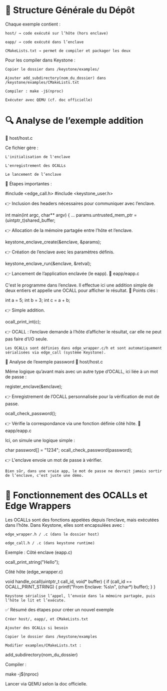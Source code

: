 # 📁 Structure Générale du Dépôt

Chaque exemple contient :

    host/ → code exécuté sur l’hôte (hors enclave)

    eapp/ → code exécuté dans l’enclave

    CMakeLists.txt → permet de compiler et packager les deux

Pour les compiler dans Keystone :

    Copier le dossier dans /keystone/examples/

    Ajouter add_subdirectory(nom_du_dossier) dans /keystone/examples/CMakeLists.txt

    Compiler : make -j$(nproc)

    Exécuter avec QEMU (cf. doc officielle)

# 🔍 Analyse de l’exemple addition
🔹 host/host.c

Ce fichier gère :

    L'initialisation de l'enclave

    L'enregistrement des OCALLs

    Le lancement de l’enclave

📌 Étapes importantes :

#include <edge_call.h>
#include <keystone_user.h>

👉 Inclusion des headers nécessaires pour communiquer avec l’enclave.

int main(int argc, char** argv) {
    ...
    params.untrusted_mem_ptr = (uintptr_t)shared_buffer;

👉 Allocation de la mémoire partagée entre l’hôte et l’enclave.

keystone_enclave_create(&enclave, &params);

👉 Création de l’enclave avec les paramètres définis.

keystone_enclave_run(&enclave, &retval);

👉 Lancement de l’application enclavée (le eapp).
🔹 eapp/eapp.c

C'est le programme dans l’enclave. Il effectue ici une addition simple de deux entiers et appelle une OCALL pour afficher le résultat.
📌 Points clés :

int a = 5;
int b = 3;
int c = a + b;

👉 Simple addition.

ocall_print_int(c);

👉 OCALL : l’enclave demande à l’hôte d’afficher le résultat, car elle ne peut pas faire d’I/O seule.

    Les OCALLs sont définies dans edge_wrapper.c/h et sont automatiquement sérialisées via edge_call (système Keystone).

🔐 Analyse de l’exemple password
🔹 host/host.c

Même logique qu’avant mais avec un autre type d’OCALL, ici liée à un mot de passe :

register_enclave(&enclave);

👉 Enregistrement de l’OCALL personnalisée pour la vérification de mot de passe.

ocall_check_password();

👉 Vérifie la correspondance via une fonction définie côté hôte.
🔹 eapp/eapp.c

Ici, on simule une logique simple :

char password[] = "1234";
ocall_check_password(password);

👉 L'enclave envoie un mot de passe à vérifier.

    Bien sûr, dans une vraie app, le mot de passe ne devrait jamais sortir de l’enclave, c’est juste une démo.

# 🧩 Fonctionnement des OCALLs et Edge Wrappers

Les OCALLs sont des fonctions appelées depuis l’enclave, mais exécutées dans l’hôte. Dans Keystone, elles sont encapsulées avec :

    edge_wrapper.h / .c (dans le dossier host)

    edge_call.h / .c (dans keystone runtime)

Exemple :
Côté enclave (eapp.c)

ocall_print_string("Hello");

Côté hôte (edge_wrapper.c)

void handle_ocall(uintptr_t call_id, void* buffer) {
    if (call_id == OCALL_PRINT_STRING) {
        printf("From Enclave: %s\n", (char*) buffer);
    }
}

    Keystone sérialise l’appel, l’envoie dans la mémoire partagée, puis l’hôte le lit et l’exécute.

✅ Résumé des étapes pour créer un nouvel exemple

    Créer host/, eapp/, et CMakeLists.txt

    Ajouter des OCALLs si besoin

    Copier le dossier dans /keystone/examples

    Modifier examples/CMakeLists.txt :

add_subdirectory(nom_du_dossier)

Compiler :

make -j$(nproc)

Lancer via QEMU selon la doc officielle.
